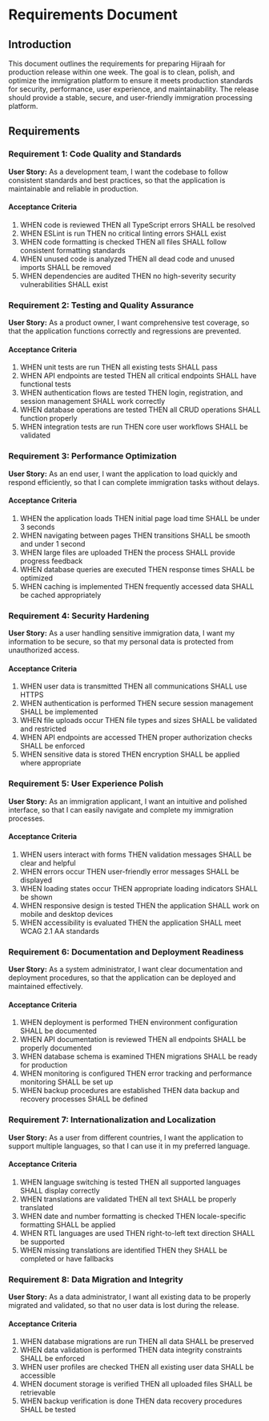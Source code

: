 # Requirements Document

## Introduction

This document outlines the requirements for preparing Hijraah for production release within one week. The goal is to clean, polish, and optimize the immigration platform to ensure it meets production standards for security, performance, user experience, and maintainability. The release should provide a stable, secure, and user-friendly immigration processing platform.

## Requirements

### Requirement 1: Code Quality and Standards

**User Story:** As a development team, I want the codebase to follow consistent standards and best practices, so that the application is maintainable and reliable in production.

#### Acceptance Criteria

1. WHEN code is reviewed THEN all TypeScript errors SHALL be resolved
2. WHEN ESLint is run THEN no critical linting errors SHALL exist
3. WHEN code formatting is checked THEN all files SHALL follow consistent formatting standards
4. WHEN unused code is analyzed THEN all dead code and unused imports SHALL be removed
5. WHEN dependencies are audited THEN no high-severity security vulnerabilities SHALL exist

### Requirement 2: Testing and Quality Assurance

**User Story:** As a product owner, I want comprehensive test coverage, so that the application functions correctly and regressions are prevented.

#### Acceptance Criteria

1. WHEN unit tests are run THEN all existing tests SHALL pass
2. WHEN API endpoints are tested THEN all critical endpoints SHALL have functional tests
3. WHEN authentication flows are tested THEN login, registration, and session management SHALL work correctly
4. WHEN database operations are tested THEN all CRUD operations SHALL function properly
5. WHEN integration tests are run THEN core user workflows SHALL be validated

### Requirement 3: Performance Optimization

**User Story:** As an end user, I want the application to load quickly and respond efficiently, so that I can complete immigration tasks without delays.

#### Acceptance Criteria

1. WHEN the application loads THEN initial page load time SHALL be under 3 seconds
2. WHEN navigating between pages THEN transitions SHALL be smooth and under 1 second
3. WHEN large files are uploaded THEN the process SHALL provide progress feedback
4. WHEN database queries are executed THEN response times SHALL be optimized
5. WHEN caching is implemented THEN frequently accessed data SHALL be cached appropriately

### Requirement 4: Security Hardening

**User Story:** As a user handling sensitive immigration data, I want my information to be secure, so that my personal data is protected from unauthorized access.

#### Acceptance Criteria

1. WHEN user data is transmitted THEN all communications SHALL use HTTPS
2. WHEN authentication is performed THEN secure session management SHALL be implemented
3. WHEN file uploads occur THEN file types and sizes SHALL be validated and restricted
4. WHEN API endpoints are accessed THEN proper authorization checks SHALL be enforced
5. WHEN sensitive data is stored THEN encryption SHALL be applied where appropriate

### Requirement 5: User Experience Polish

**User Story:** As an immigration applicant, I want an intuitive and polished interface, so that I can easily navigate and complete my immigration processes.

#### Acceptance Criteria

1. WHEN users interact with forms THEN validation messages SHALL be clear and helpful
2. WHEN errors occur THEN user-friendly error messages SHALL be displayed
3. WHEN loading states occur THEN appropriate loading indicators SHALL be shown
4. WHEN responsive design is tested THEN the application SHALL work on mobile and desktop devices
5. WHEN accessibility is evaluated THEN the application SHALL meet WCAG 2.1 AA standards

### Requirement 6: Documentation and Deployment Readiness

**User Story:** As a system administrator, I want clear documentation and deployment procedures, so that the application can be deployed and maintained effectively.

#### Acceptance Criteria

1. WHEN deployment is performed THEN environment configuration SHALL be documented
2. WHEN API documentation is reviewed THEN all endpoints SHALL be properly documented
3. WHEN database schema is examined THEN migrations SHALL be ready for production
4. WHEN monitoring is configured THEN error tracking and performance monitoring SHALL be set up
5. WHEN backup procedures are established THEN data backup and recovery processes SHALL be defined

### Requirement 7: Internationalization and Localization

**User Story:** As a user from different countries, I want the application to support multiple languages, so that I can use it in my preferred language.

#### Acceptance Criteria

1. WHEN language switching is tested THEN all supported languages SHALL display correctly
2. WHEN translations are validated THEN all text SHALL be properly translated
3. WHEN date and number formatting is checked THEN locale-specific formatting SHALL be applied
4. WHEN RTL languages are used THEN right-to-left text direction SHALL be supported
5. WHEN missing translations are identified THEN they SHALL be completed or have fallbacks

### Requirement 8: Data Migration and Integrity

**User Story:** As a data administrator, I want all existing data to be properly migrated and validated, so that no user data is lost during the release.

#### Acceptance Criteria

1. WHEN database migrations are run THEN all data SHALL be preserved
2. WHEN data validation is performed THEN data integrity constraints SHALL be enforced
3. WHEN user profiles are checked THEN all existing user data SHALL be accessible
4. WHEN document storage is verified THEN all uploaded files SHALL be retrievable
5. WHEN backup verification is done THEN data recovery procedures SHALL be tested